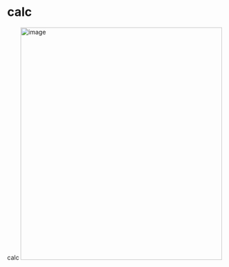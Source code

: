 # calc
calc
<img width="467" height="539" alt="image" src="https://github.com/user-attachments/assets/34fdb128-2777-440d-80e1-90cb0e30747c" />
